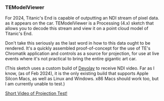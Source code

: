 ### TEModelViewer 
For 2024, Titanic's End is capable of outputting an NDI stream of pixel data. as it appears on the car. TEModelViewer is a Processing (4.x) sketch that allows you to decode this stream and view it on a point cloud model of Titanic's End.

Don't take this seriously as the last word in how to this data ought to be rendered. It's a quickly assembled proof-of-concept for the use of TE's Chromatik application and controls as a source for projection, for use at live events where it's not practical
to bring the entire gigantic art car. 

(This sketch uses a custom build of [Devolay](https://github.com/walkerKnapp/Devolay) to receive NDI video.  Far as I know, (as of Feb 2024), it is the only existing build that supports Apple Silcon Macs, as well as Linux and Windows.  x86 Macs
should work too, but I am currently unable to test.)

[Short Video of Projection Test!](https://www.youtube.com/watch?v=z6oDxfDJz5s)


